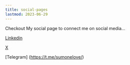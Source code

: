 ```yaml
---
title: social-pages
lastmod: 2023-06-29
---
```


Checkout My social page to connect me on social media...

[Linkedin](https://www.linkedin.com/in/sum0ne/)

[X](https://x.com/sumo9e/)

[Telegram] (https://t.me/sumonelove/)
